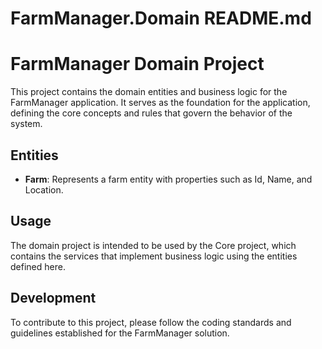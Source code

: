 # FarmManager.Domain README.md

# FarmManager Domain Project

This project contains the domain entities and business logic for the FarmManager application. It serves as the foundation for the application, defining the core concepts and rules that govern the behavior of the system.

## Entities

- **Farm**: Represents a farm entity with properties such as Id, Name, and Location.

## Usage

The domain project is intended to be used by the Core project, which contains the services that implement business logic using the entities defined here. 

## Development

To contribute to this project, please follow the coding standards and guidelines established for the FarmManager solution.